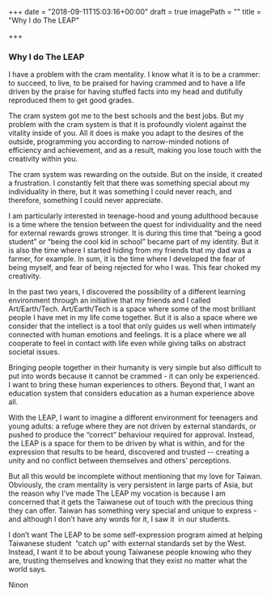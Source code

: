 +++
date = "2018-09-11T15:03:16+00:00"
draft = true
imagePath = ""
title = "Why I do The LEAP"

+++
### Why I do The LEAP

I have a problem with the cram mentality. I know what it is to be a crammer: to succeed, to live, to be praised for having crammed and to have a life driven by the praise for having stuffed facts into my head and dutifully reproduced them to get good grades.

The cram system got me to the best schools and the best jobs. But my problem with the cram system is that it is profoundly violent against the vitality inside of you. All it does is make you adapt to the desires of the outside, programming you according to narrow-minded notions of efficiency and achievement, and as a result, making you lose touch with the creativity within you. 

The cram system was rewarding on the outside. But on the inside, it created a frustration. I constantly felt that there was something special about my individuality in there, but it was something I could never reach, and therefore, something I could never appreciate.

I am particularly interested in teenage-hood and young adulthood because is a time where the tension between the quest for individuality and the need for external rewards grows stronger. It is during this time that “being a good student” or “being the cool kid in school” became part of my identity. But it is also the time where I started hiding from my friends that my dad was a farmer, for example. In sum, it is the time where I developed the fear of being myself, and fear of being rejected for who I was. This fear choked my creativity.

In the past two years, I discovered the possibility of a different learning environment through an initiative that my friends and I called Art/Earth/Tech. Art/Earth/Tech is a space where some of the most brilliant people I have met in my life come together. But it is also a space where we consider that the intellect is a tool that only guides us well when intimately connected with human emotions and feelings. It is a place where we all cooperate to feel in contact with life even while giving talks on abstract societal issues. 

Bringing people together in their humanity is very simple but also difficult to put into words because it cannot be crammed - it can only be experienced. I want to bring these human experiences to others. Beyond that, I want an education system that considers education as a human experience above all. 

With the LEAP, I want to imagine a different environment for teenagers and young adults: a refuge where they are not driven by external standards, or pushed to produce the “correct” behaviour required for approval. Instead, the LEAP is a space for them to be driven by what is within, and for the expression that results to be heard, discovered and trusted -- creating a unity and no conflict between themselves and others’ perceptions.  

But all this would be incomplete without mentioning that my love for Taiwan. Obviously, the cram mentality is very persistent in large parts of Asia, but the reason why I’ve made The LEAP my vocation is because I am concerned that it gets the Taiwanese out of touch with the precious thing they can offer. Taiwan has something very special and unique to express - and although I don’t have any words for it, I saw it  in our students.

 I don’t want The LEAP to be some self-expression program aimed at helping Taiwanese student  “catch up” with external standards set by the West. Instead, I want it to be about young Taiwanese people knowing who they are, trusting themselves and knowing that they exist no matter what the world says.

Ninon 

 